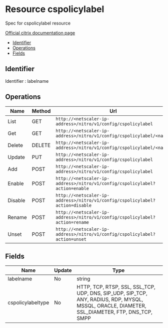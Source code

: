 # Resource cspolicylabel

Spec for cspolicylabel resource

[Official citrix documentation page](https://developer-docs.citrix.com/projects/netscaler-nitro-api/en/12.0/configuration/content-switching/cspolicylabel/cspolicylabel/)

- [Identifier](#identifier)
- [Operations](#operations)
- [Fields](#fields)

## Identifier

Identifier : labelname

## Operations

| Name | Method | Url |
|----|----|----|
| List | GET | `http://<netscaler-ip-address>/nitro/v1/config/cspolicylabel` |
| Get | GET | `http://<netscaler-ip-address>/nitro/v1/config/cspolicylabel/<name>` |
| Delete | DELETE | `http://<netscaler-ip-address>/nitro/v1/config/cspolicylabel/<name>` |
| Update | PUT | `http://<netscaler-ip-address>/nitro/v1/config/cspolicylabel` |
| Add | POST | `http://<netscaler-ip-address>/nitro/v1/config/cspolicylabel` |
| Enable | POST | `http://<netscaler-ip-address>/nitro/v1/config/cspolicylabel?action=enable` |
| Disable | POST | `http://<netscaler-ip-address>/nitro/v1/config/cspolicylabel?action=disable` |
| Rename | POST | `http://<netscaler-ip-address>/nitro/v1/config/cspolicylabel?action=rename` |
| Unset | POST | `http://<netscaler-ip-address>/nitro/v1/config/cspolicylabel?action=unset` |

## Fields

| Name | Update | Type |
|----|----|----|
| labelname | No | string |
| cspolicylabeltype | No | HTTP, TCP, RTSP, SSL, SSL_TCP, UDP, DNS, SIP_UDP, SIP_TCP, ANY, RADIUS, RDP, MYSQL, MSSQL, ORACLE, DIAMETER, SSL_DIAMETER, FTP, DNS_TCP, SMPP |


